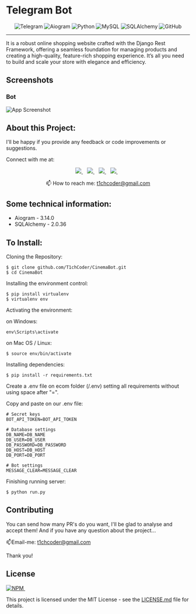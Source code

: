 # Telegram Bot

<p align='center'>
  <img src="https://img.shields.io/badge/Telegram-0088CC?logo=telegram&logoColor=white" alt="Telegram" />
  <img src="https://img.shields.io/badge/Aiogram-00A9E0?logo=python&logoColor=white" alt="Aiogram" />
  <img src="https://img.shields.io/badge/Python-306998?logo=python&logoColor=white"  alt="Python"/>
  <img src="https://img.shields.io/badge/MySQL-4479A1?logo=mysql&logoColor=white" alt="MySQL" />
  <img src="https://img.shields.io/badge/SQLAlchemy-101F1F?logo=python&logoColor=white" alt="SQLAlchemy" />
  <img src="https://img.shields.io/badge/Github-2C2C2C?logo=github&logoColor=white"  alt="GitHub"/>
</p>

<hr class="dotted">
It is a robust online shopping website crafted with the Django Rest Framework, offering a seamless foundation for managing products and creating a high-quality, feature-rich shopping experience. It’s all you need to build and scale your store with elegance and efficiency.

## Screenshots

### Bot
![App Screenshot](https://i.imgur.com/itySk8M.png)

## About this Project:

I'll be happy if you provide any feedback or code improvements or suggestions.

Connect with me at:

<p align='center'>

  <a href="https://www.instagram.com/t1ch_coder/">
    <img src="https://img.shields.io/badge/instagram-%23E1306C.svg?&style=for-the-badge&logo=instagram&logoColor=white" />
  </a>&nbsp;&nbsp;
  <a href="https://x.com/T1chCoder">
    <img src="https://img.shields.io/badge/x-%23000000.svg?&style=for-the-badge&logo=x&logoColor=white" />        
  </a>&nbsp;&nbsp;
  <a href="https://discordapp.com/users/1299474775239823392">
    <img src="https://img.shields.io/badge/discord-%235865F2.svg?&style=for-the-badge&logo=discord&logoColor=white" />        
  </a>&nbsp;&nbsp;
  <a href="https://t.me/T1chCoder">
    <img src="https://img.shields.io/badge/telegram-%230088CC.svg?&style=for-the-badge&logo=telegram&logoColor=white" />        
  </a>&nbsp;&nbsp;


</p>

<p align='center'>
  📫 How to reach me: <a href='mailto:t1chcoder@gmail.com'>t1chcoder@gmail.com</a>
</p>

## Some technical information:

- Aiogram - 3.14.0
- SQLAlchemy - 2.0.36

## To Install:

Cloning the Repository:

```
$ git clone github.com/T1chCoder/CinemaBot.git
$ cd CinemaBot
```

Installing the environment control:

```
$ pip install virtualenv
$ virtualenv env
```

Activating the environment:

on Windows:

```
env\Scripts\activate
```

on Mac OS / Linux:

```
$ source env/bin/activate
```

Installing dependencies:

```
$ pip install -r requirements.txt
```

Create a .env file on ecom folder (/.env) setting all requirements without using space after "=".

Copy and paste on our .env file:

```
# Secret keys
BOT_API_TOKEN=BOT_API_TOKEN

# Database settings
DB_NAME=DB_NAME
DB_USER=DB_USER
DB_PASSWORD=DB_PASSWORD
DB_HOST=DB_HOST
DB_PORT=DB_PORT

# Bot settings
MESSAGE_CLEAR=MESSAGE_CLEAR
```

Finishing running server:

```
$ python run.py
```


## Contributing

You can send how many PR's do you want, I'll be glad to analyse and accept them! And if you have any question about the
project...

📫Email-me: <a href='mailto:t1chcoder@gmail.com'>t1chcoder@gmail.com</a>

Thank you!

## License

<a href="https://github.com/T1chCoder/ShopSmart/blob/master/LICENSE.md">
    <img alt="NPM" src="https://img.shields.io/npm/l/license?style=for-the-badge">
</a>&nbsp;&nbsp;

This project is licensed under the MIT License - see
the [LICENSE.md](https://github.com/T1chCoder/ShopSmart/blob/master/LICENSE.md) file for details.

